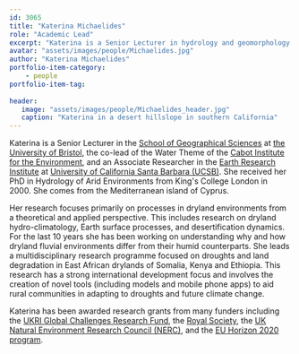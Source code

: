 ```yaml
---
id: 3065
title: "Katerina Michaelides"
role: "Academic Lead"
excerpt: "Katerina is a Senior Lecturer in hydrology and geomorphology in the School of Geographical Sciences at the University of Bristol, co-lead of the Water Theme of the Cabot Institute for the Environment, and an Associate Researcher in the Earth Research Institute at the University of California Santa Barbara (UCSB)."
avatar: "assets/images/people/Michaelides.jpg"
author: "Katerina Michaelides"
portfolio-item-category:
    - people
portfolio-item-tag:
    
header:
   image: "assets/images/people/Michaelides_header.jpg"
   caption: "Katerina in a desert hillslope in southern California"
---
```


Katerina is a Senior Lecturer in the [School of Geographical Sciences](https://www.bristol.ac.uk/geography/) at [the University of Bristol](https://www.bristol.ac.uk), the co-lead of the Water Theme of the [Cabot Institute for the Environment](http://www.bristol.ac.uk/cabot/), and an Associate Researcher in the [Earth Research Institute](https://www.eri.ucsb.edu/) at [University of California Santa Barbara (UCSB)](https://www.ucsb.edu/). She received her PhD in Hydrology of Arid Environments from King's College London in 2000. She comes from the Mediterranean island of Cyprus.

Her research focuses primarily on processes in dryland environments from a theoretical and applied perspective. This includes research on dryland hydro-climatology, Earth surface processes, and desertification dynamics. For the last 10 years she has been working on understanding why and how dryland fluvial environments differ from their humid counterparts. She leads a multidisciplinary research programme focused on droughts and land degradation in East African drylands of Somalia, Kenya and Ethiopia. This research has a strong international development focus and involves the creation of novel tools (including models and mobile phone apps) to aid rural communities in adapting to droughts and future climate change. 

Katerina has been awarded research grants from many funders including the [UKRI Global Challenges Research Fund](https://www.ukri.org/research/global-challenges-research-fund/), the [Royal Society](https://royalsociety.org/), the [UK Natural Environment Research Council (NERC)](https://nerc.ukri.org/), and the [EU Horizon 2020 program](https://ec.europa.eu/programmes/horizon2020/en).    

